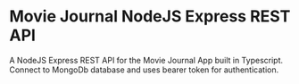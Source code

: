 # Movie Journal NodeJS Express REST API

A NodeJS Express REST API for the Movie Journal App built in Typescript.
Connect to MongoDb database and uses bearer token for authentication.
